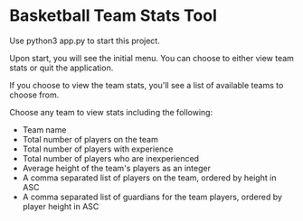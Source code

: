 # Basketball Team Stats Tool

Use python3 app.py to start this project.

Upon start, you will see the initial menu. You can choose to either view team stats or quit the application.

If you choose to view the team stats, you'll see a list of available teams to choose from.

Choose any team to view stats including the following:
- Team name
- Total number of players on the team
- Total number of players with experience
- Total number of players who are inexperienced
- Average height of the team's players as an integer
- A comma separated list of players on the team, ordered by height in ASC
- A comma separated list of guardians for the team players, ordered by player height in ASC


